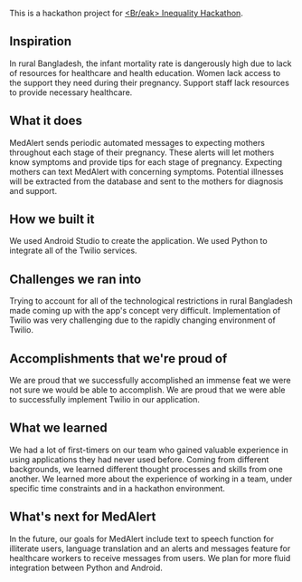 This is a hackathon project for [<Br/eak> Inequality Hackathon](https://breakinequality.devpost.com/).

## Inspiration

In rural Bangladesh, the infant mortality rate is dangerously high due to lack of resources for healthcare and health education. Women lack access to the support they need during their pregnancy. Support staff lack resources to provide necessary healthcare.


## What it does

MedAlert sends periodic automated messages to expecting mothers throughout each stage of their pregnancy. These alerts will let mothers know symptoms and provide tips for each stage of pregnancy. Expecting mothers can text MedAlert with concerning symptoms. Potential illnesses will be extracted from the database and sent to the mothers for diagnosis and support.


## How we built it

We used Android Studio to create the application. We used Python to integrate all of the Twilio services.


## Challenges we ran into

Trying to account for all of the technological restrictions in rural Bangladesh made coming up with the app's concept very difficult. Implementation of Twilio was very challenging due to the rapidly changing environment of Twilio.


## Accomplishments that we're proud of

We are proud that we successfully accomplished an immense feat we were not sure we would be able to accomplish. We are proud that we were able to successfully implement Twilio in our application.


## What we learned

We had a lot of first-timers on our team who gained valuable experience in using applications they had never used before. Coming from different backgrounds, we learned different thought processes and skills from one another. We learned more about the experience of working in a team, under specific time constraints and in a hackathon environment.


## What's next for MedAlert

In the future, our goals for MedAlert include text to speech function for illiterate users, language translation and an alerts and messages feature for healthcare workers to receive messages from users. We plan for more fluid integration between Python and Android.

